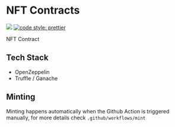 # NFT Contracts

![](https://img.shields.io/badge/Coverage-95.12%25-83A603.svg?prefix=$coverage$)
[![code style: prettier](https://img.shields.io/badge/code_style-prettier-ff69b4.svg?style=round)](https://github.com/prettier/prettier)

NFT Contract

## Tech Stack

- OpenZeppelin
- Truffle / Ganache

## Minting 

Minting happens automatically when the Github Action is triggered manually, for more details check `.github/workflows/mint` 